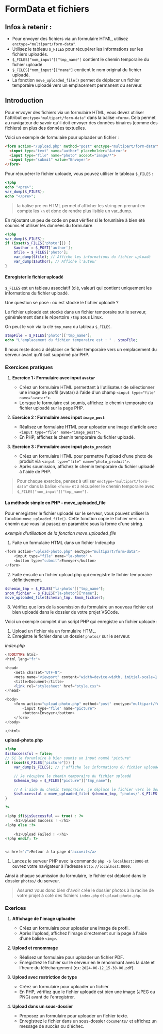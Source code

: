 # FormData et fichiers

## Infos à retenir :
- Pour envoyer des fichiers via un formulaire HTML, utilisez `enctype="multipart/form-data"`.
- Utilisez le tableau `$_FILES` pour récupérer les informations sur les fichiers uploadés.
- `$_FILES["nom_input"]["tmp_name"]` contient le chemin temporaire du fichier uploadé.
- `$_FILES["nom_input"]["name"]` contient le nom original du fichier uploadé.
- La fonction `move_uploaded_file()` permet de déplacer un fichier temporaire uploadé vers un emplacement permanent du serveur.

## Introduction
Pour envoyer des fichiers via un formulaire HTML, vous devez utiliser l'attribut `enctype="multipart/form-data"` dans la balise `<form>`. Cela permet au navigateur de savoir qu'il doit envoyer des données binaires (comme des fichiers) en plus des données textuelles.

Voici un exemple de formulaire pour uploader un fichier :

```html
<form action="/upload.php" method="post" enctype="multipart/form-data">
  <input type="text" name="author" placeholder="Auteur">
  <input type="file" name="photo" accept="image/*">
  <input type="submit" value="Envoyer">
</form>
```

Pour récupérer le fichier uploadé, vous pouvez utiliser le tableau `$_FILES` :

```php
<?php
echo "<pre>";
var_dump($_FILES);
echo "</pre>";
```
> la balise pre en HTML permet d'afficher les string en prenant en compte les `\n` et donc de rendre plus lisible un var_dump.

En rajoutant un peu de code on peut vérifier si le forumlaire à bien été soumis et utiliser les données du formulaire.

```php
<?php
var_dump($_FILES);
if (isset($_FILES['photo'])) {
    $author = $_POST['author'];
    $file = $_FILES['photo'];
    var_dump($file); // Affiche les informations du fichier uploadé
    var_dump($author); // Affiche l'auteur
}
``` 

#### Enregister le fichier uploadé

`$_FILES` est un tableau associatif (clé, valeur) qui contient uniquement les informations du fichier uploadé.

Une question se pose : où est stocké le fichier uploadé ?

Le fichier uploadé est stocké dans un fichier temporaire sur le serveur, généralement dans le répertoire `/tmp` sous Linux. 

On peut le voir via la clé `tmp_name` du tableau `$_FILES`.
```php
$tmpFile = $_FILES['photo']['tmp_name'];
echo "L'emplacement du fichier temporaire est : " . $tmpFile;
```

Il nous reste donc à déplacer ce fichier temporaire vers un emplacement du serveur avant qu'il soit supprimé par PHP.

### Exercices pratiques

1. **Exercice 1 : Formulaire avec input `avatar`**
    - Créez un formulaire HTML permettant à l'utilisateur de sélectionner une image de profil (avatar) à l'aide d'un champ `<input type="file" name="avatar">`.
    - Lorsque le formulaire est soumis, affichez le chemin temporaire du fichier uploadé sur la page PHP.

2. **Exercice 2 : Formulaire avec input `image_post`**
    - Réalisez un formulaire HTML pour uploader une image d'article avec `<input type="file" name="image_post">`.
    - En PHP, affichez le chemin temporaire du fichier uploadé.

3. **Exercice 3 : Formulaire avec input `photo_produit`**
    - Créez un formulaire HTML pour permettre l'upload d'une photo de produit via `<input type="file" name="photo_produit">`.
    - Après soumission, affichez le chemin temporaire du fichier uploadé à l'aide de PHP.

> Pour chaque exercice, pensez à utiliser `enctype="multipart/form-data"` dans la balise `<form>` et à récupérer le chemin temporaire avec `$_FILES["nom_input"]["tmp_name"]`.

#### La méthode simple en PHP - move_uploaded_file
Pour enregistrer le fichier uploadé sur le serveur, vous pouvez utiliser la fonction `move_uploaded_file()`. Cette fonction copie le fichier vers un chemin que vous lui passez en paramètre sous la forme d'une string.

*exemple d'utilisation de la fonction move_uploaded_file*

1. Faite un formulaire HTML dans un fichier Index.php
```php
<form action="upload-photo.php" enctype="multipart/form-data">
    <input type="file" name="la-photo" >
    <button type="submit">Envoyer</button>
</form>
```
2. Faite ensuite un fichier upload.php qui enregistre le fichier temporaire définitivement.
```php
$chemin_tmp = $_FILES["la-photo"]["tmp_name"];
$nom_fichier = $_FILES["la-photo"]["name"];
move_uploaded_file($chemin_tmp, $nom_fichier);
```

3. Vérifiez que lors de la soumission du formulaire un nouveau fichier est bien uploadé dans le dossier de votre projet VSCode.

Voici un exemple complet d'un script PHP qui enregistre un fichier uploadé :

1. Upload un fichier via un formulaire HTML.
2. Enregistre le fichier dans un dossier `photos/` sur le serveur.

*index.php*
```php
<!DOCTYPE html>
<html lang="fr">

<head>
    <meta charset="UTF-8">
    <meta name="viewport" content="width=device-width, initial-scale=1.0">
    <title>Document</title>
    <link rel="stylesheet" href="style.css">
</head>

<body>
    <form action="upload-photo.php" method="post" enctype="multipart/form-data">
        <input type="file" name="picture">
        <button>Envoyer</button>
    </form>
</body>

</html>
```

**upload-photo.php**
```php
<?php
$isSuccessful = false;
// Si le forumlaire à bien soumis un input nommé "picture"
if (isset($_FILES["picture"])) {
    var_dump($_FILES); // j'affiche les informations du fichier uploadé pour m'aider au débogage

    // Je récupère le chemin temporaire du fichier uploadé
    $chemin_tmp = $_FILES["picture"]["tmp_name"];

    // A l'aide du chemin temporaire, je déplace le fichier vers le dossier "photos/" avec le nom du fichier uploadé
    $isSuccessful = move_uploaded_file( $chemin_tmp, "photos/".$_FILES["picture"]["name"] );
}

?> 

<?php if($isSuccessful == true) : ?>
    <h1>Upload Success ! </h1>
<?php else :?>
    
    <h1>Upload Failed ! </h1>
<?php endif; ?>


<a href="/">Retour à la page d'accueil</a>

``` 

1. Lancez le serveur PHP avec la commande `php -S localhost:8000` et ouvrez votre navigateur à l'adresse `http://localhost:8000`.

Ainsi à chaque soumission du formulaire, le fichier est déplacé dans le dossier `photos/` du serveur.

> Assurez vous donc bien d'avoir crée le dossier photos à la racine de votre projet à coté des fichiers `index.php` et `upload-photo.php`.



### Exerices

1. **Affichage de l'image uploadée**
    - Créez un formulaire pour uploader une image de profil.
    - Après l'upload, affichez l'image directement sur la page à l'aide d'une balise `<img>`.
2. **Upload et renommage**
    - Réalisez un formulaire pour uploader un fichier PDF.
    - Enregistrez le fichier sur le serveur en le renommant avec la date et l'heure du téléchargement (ex: `2024-06-12_15-30-00.pdf`).

3. **Upload avec restriction de type**
    - Créez un formulaire pour uploader un fichier.
    - En PHP, vérifiez que le fichier uploadé est bien une image (JPEG ou PNG) avant de l'enregistrer.

4. **Upload dans un sous-dossier**
    - Proposez un formulaire pour uploader un fichier texte.
    - Enregistrez le fichier dans un sous-dossier `documents/` et affichez un message de succès ou d'échec.
